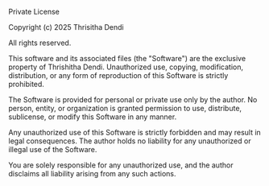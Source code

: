Private License

Copyright (c) 2025 Thrisitha Dendi

All rights reserved.

This software and its associated files (the "Software") are the exclusive property of Thrishitha Dendi. Unauthorized use, copying, modification, distribution, or any form of reproduction of this Software is strictly prohibited.

The Software is provided for personal or private use only by the author. No person, entity, or organization is granted permission to use, distribute, sublicense, or modify this Software in any manner.

Any unauthorized use of this Software is strictly forbidden and may result in legal consequences. The author holds no liability for any unauthorized or illegal use of the Software.

You are solely responsible for any unauthorized use, and the author disclaims all liability arising from any such actions.
